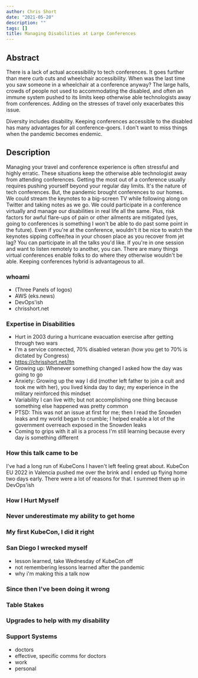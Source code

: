 ```yaml
---
author: Chris Short
date: "2021-05-20"
description: ""
tags: []
title: Managing Disabilities at Large Conferences
---
```


## Abstract

There is a lack of actual accessibility to tech conferences. It goes further than mere curb cuts and wheelchair accessibility. When was the last time you saw someone in a wheelchair at a conference anyway? The large halls, crowds of people not used to accommodating the disabled, and often an immune system pushed to its limits keep otherwise able technologists away from conferences. Adding on the stresses of travel only exacerbates this issue.

Diversity includes disability. Keeping conferences accessible to the disabled has many advantages for all conference-goers. I don't want to miss things when the pandemic becomes endemic.

## Description

Managing your travel and conference experience is often stressful and highly erratic. These situations keep the otherwise able technologist away from attending conferences. Getting the most out of a conference usually requires pushing yourself beyond your regular day limits. It's the nature of tech conferences. But, the pandemic brought conferences to our homes. We could stream the keynotes to a big-screen TV while following along on Twitter and taking notes as we go. We could participate in a conference virtually and manage our disabilities in real life all the same. Plus, risk factors for awful flare-ups of pain or other ailments are mitigated (yes, going to conferences is something I won't be able to do past some point in the future). Even if you're at the conference, wouldn't it be nice to watch the keynotes sipping coffee/tea in your chosen place as you recover from jet lag? You can participate in all the talks you'd like. If you're in one session and want to listen remotely to another, you can. There are many things virtual conferences enable folks to do where they otherwise wouldn't be able. Keeping conferences hybrid is advantageous to all.

### whoami

* (Three Panels of logos)
* AWS (eks.news)
* DevOps'ish
* chrisshort.net

### Expertise in Disabilities

* Hurt in 2003 during a hurricane evacuation exercise after getting through two wars
* I'm a service connected, 70% disabled veteran (how you get to 70% is dictated by Congress)
* https://chrisshort.net/ltn
* Growing up: Whenever something changed I asked how the day was going to go
* Anxiety: Growing up the way I did (mother left father to join a cult and took me with her), you lived kinda day to day; my experience in the military reinforced this mindset
* Variability I can live with; but not accomplishing one thing because something else happened was pretty common
* PTSD: This was not an issue at first for me; then I read the Snowden leaks and my world began to crumble; I helped enable a lot of the government overreach exposed in the Snowden leaks
* Coming to grips with it all is a process I'm still learning because every day is something different

### How this talk came to be

I've had a long run of KubeCons I haven't left feeling great about. KubeCon EU 2022 in Valencia pushed me over the brink and I ended up flying home two days early. There were a lot of reasons for that. I summed them up in DevOps'ish 

### How I Hurt Myself

### Never underestimate my ability to get home

### My first KubeCon, I did it right

### San Diego I wrecked myself

* lesson learned, take Wednesday of KubeCon off
* not remembering lessons learned after the pandemic
* why i'm making this a talk now

### Since then I've been doing it wrong

### Table Stakes

### Upgrades to help with my disability

### Support Systems

* doctors
* effective, specific comms for doctors
* work
* personal
